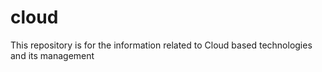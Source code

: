 # cloud
This repository is for the information related to Cloud based technologies and its management
